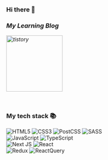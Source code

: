 ### Hi there 👋

<p>
  <em>
    <h3>My Learning Blog</h3>
    <a href="https://developer-jm.tistory.com/">
      <img src="https://github.com/gyflsakfn/gyflsakfn/assets/56632443/ba73f346-9fca-42ac-8d6c-d8e74345268d" alt="tistory" width="150" />
    </a>
  </em>
</p>



<br />
<p>
  <h3>My tech stack 📚</h3>
    
![HTML5](https://img.shields.io/badge/html5-%23E34F26.svg?style=for-the-badge&logo=html5&logoColor=white) ![CSS3](https://img.shields.io/badge/css3-%231572B6.svg?style=for-the-badge&logo=css3&logoColor=white) ![PostCSS](https://img.shields.io/badge/PostCSS-DD3A0A.svg?style=for-the-badge&logo=PostCSS&logoColor=white) ![SASS](https://img.shields.io/badge/SASS-hotpink.svg?style=for-the-badge&logo=SASS&logoColor=white)<br />
![JavaScript](https://img.shields.io/badge/javascript-%23323330.svg?style=for-the-badge&logo=javascript&logoColor=%23F7DF1E) ![TypeScript](https://img.shields.io/badge/typescript-%23007ACC.svg?style=for-the-badge&logo=typescript&logoColor=white)<br />
![Next JS](https://img.shields.io/badge/Next-black?style=for-the-badge&logo=next.js&logoColor=white) ![React](https://img.shields.io/badge/react-%2320232a.svg?style=for-the-badge&logo=react&logoColor=%2361DAFB)<br />
![Redux](https://img.shields.io/badge/redux--toolkit-%23593d88.svg?style=for-the-badge&logo=redux&logoColor=white) ![ReactQuery](https://img.shields.io/badge/react--querty-ff4154.svg?style=for-the-badge&logo=react-query&logoColor=white) <br />
</p>
